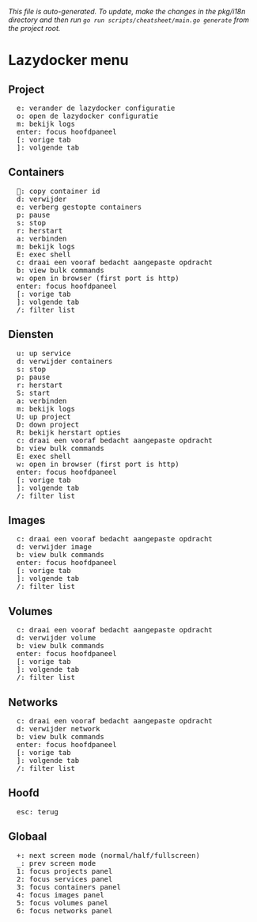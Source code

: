 _This file is auto-generated. To update, make the changes in the pkg/i18n directory and then run `go run scripts/cheatsheet/main.go generate` from the project root._

# Lazydocker menu

## Project

<pre>
  <kbd>e</kbd>: verander de lazydocker configuratie
  <kbd>o</kbd>: open de lazydocker configuratie
  <kbd>m</kbd>: bekijk logs
  <kbd>enter</kbd>: focus hoofdpaneel
  <kbd>[</kbd>: vorige tab
  <kbd>]</kbd>: volgende tab
</pre>

## Containers

<pre>
  <kbd></kbd>: copy container id
  <kbd>d</kbd>: verwijder
  <kbd>e</kbd>: verberg gestopte containers
  <kbd>p</kbd>: pause
  <kbd>s</kbd>: stop
  <kbd>r</kbd>: herstart
  <kbd>a</kbd>: verbinden
  <kbd>m</kbd>: bekijk logs
  <kbd>E</kbd>: exec shell
  <kbd>c</kbd>: draai een vooraf bedacht aangepaste opdracht
  <kbd>b</kbd>: view bulk commands
  <kbd>w</kbd>: open in browser (first port is http)
  <kbd>enter</kbd>: focus hoofdpaneel
  <kbd>[</kbd>: vorige tab
  <kbd>]</kbd>: volgende tab
  <kbd>/</kbd>: filter list
</pre>

## Diensten

<pre>
  <kbd>u</kbd>: up service
  <kbd>d</kbd>: verwijder containers
  <kbd>s</kbd>: stop
  <kbd>p</kbd>: pause
  <kbd>r</kbd>: herstart
  <kbd>S</kbd>: start
  <kbd>a</kbd>: verbinden
  <kbd>m</kbd>: bekijk logs
  <kbd>U</kbd>: up project
  <kbd>D</kbd>: down project
  <kbd>R</kbd>: bekijk herstart opties
  <kbd>c</kbd>: draai een vooraf bedacht aangepaste opdracht
  <kbd>b</kbd>: view bulk commands
  <kbd>E</kbd>: exec shell
  <kbd>w</kbd>: open in browser (first port is http)
  <kbd>enter</kbd>: focus hoofdpaneel
  <kbd>[</kbd>: vorige tab
  <kbd>]</kbd>: volgende tab
  <kbd>/</kbd>: filter list
</pre>

## Images

<pre>
  <kbd>c</kbd>: draai een vooraf bedacht aangepaste opdracht
  <kbd>d</kbd>: verwijder image
  <kbd>b</kbd>: view bulk commands
  <kbd>enter</kbd>: focus hoofdpaneel
  <kbd>[</kbd>: vorige tab
  <kbd>]</kbd>: volgende tab
  <kbd>/</kbd>: filter list
</pre>

## Volumes

<pre>
  <kbd>c</kbd>: draai een vooraf bedacht aangepaste opdracht
  <kbd>d</kbd>: verwijder volume
  <kbd>b</kbd>: view bulk commands
  <kbd>enter</kbd>: focus hoofdpaneel
  <kbd>[</kbd>: vorige tab
  <kbd>]</kbd>: volgende tab
  <kbd>/</kbd>: filter list
</pre>

## Networks

<pre>
  <kbd>c</kbd>: draai een vooraf bedacht aangepaste opdracht
  <kbd>d</kbd>: verwijder network
  <kbd>b</kbd>: view bulk commands
  <kbd>enter</kbd>: focus hoofdpaneel
  <kbd>[</kbd>: vorige tab
  <kbd>]</kbd>: volgende tab
  <kbd>/</kbd>: filter list
</pre>

## Hoofd

<pre>
  <kbd>esc</kbd>: terug
</pre>

## Globaal

<pre>
  <kbd>+</kbd>: next screen mode (normal/half/fullscreen)
  <kbd>_</kbd>: prev screen mode
  <kbd>1</kbd>: focus projects panel
  <kbd>2</kbd>: focus services panel
  <kbd>3</kbd>: focus containers panel
  <kbd>4</kbd>: focus images panel
  <kbd>5</kbd>: focus volumes panel
  <kbd>6</kbd>: focus networks panel
</pre>
